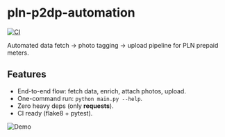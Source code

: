 # pln-p2dp-automation

[![CI](https://github.com/Citta123/pln-p2dp-automation/actions/workflows/ci.yaml/badge.svg)](https://github.com/Citta123/pln-p2dp-automation/actions)

Automated data fetch → photo tagging → upload pipeline for PLN prepaid meters.

## Features
- End-to-end flow: fetch data, enrich, attach photos, upload.
- One-command run: `python main.py --help`.
- Zero heavy deps (only **requests**).
- CI ready (flake8 + pytest).

![Demo](docs/assets/demo.gif)
